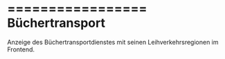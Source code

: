 =================
 Büchertransport
=================

Anzeige des Büchertransportdienstes mit seinen Leihverkehrsregionen im Frontend.
